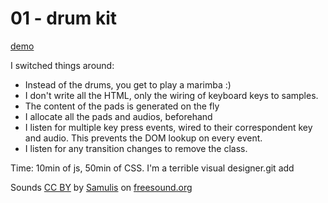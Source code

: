 # 01 - drum kit 

[demo](https://orestes.github.io/js30/01-drumkit/)

I switched things around:

- Instead of the drums, you get to play a marimba :)
- I don't write all the HTML, only the wiring of keyboard keys to samples.
- The content of the pads is generated on the fly
- I allocate all the pads and audios, beforehand
- I listen for multiple key press events, wired to their correspondent key and audio. This prevents the DOM lookup on every event.
- I listen for any transition changes to remove the class.

Time: 10min of js, 50min of CSS. I'm a terrible visual designer.git add

Sounds [CC BY](https://creativecommons.org/licenses/by/2.0/legalcode) by [Samulis](https://www.freesound.org/people/Samulis) on [freesound.org](https://www.freesound.org)

